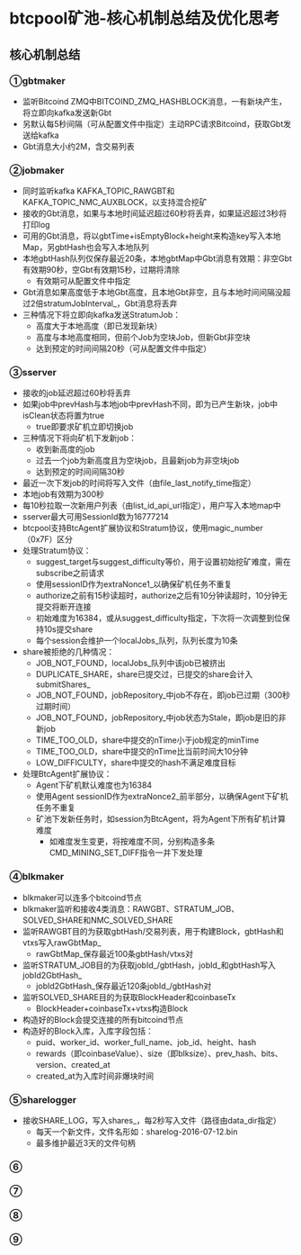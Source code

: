 # btcpool矿池-核心机制总结及优化思考

## 核心机制总结

### ①gbtmaker

* 监听Bitcoind ZMQ中BITCOIND_ZMQ_HASHBLOCK消息，一有新块产生，将立即向kafka发送新Gbt
* 另默认每5秒间隔（可从配置文件中指定）主动RPC请求Bitcoind，获取Gbt发送给kafka
* Gbt消息大小约2M，含交易列表

### ②jobmaker

* 同时监听kafka KAFKA_TOPIC_RAWGBT和KAFKA_TOPIC_NMC_AUXBLOCK，以支持混合挖矿
* 接收的Gbt消息，如果与本地时间延迟超过60秒将丢弃，如果延迟超过3秒将打印log
* 可用的Gbt消息，将以gbtTime+isEmptyBlock+height来构造key写入本地Map，另gbtHash也会写入本地队列
* 本地gbtHash队列仅保存最近20条，本地gbtMap中Gbt消息有效期：非空Gbt有效期90秒，空Gbt有效期15秒，过期将清除
	* 有效期可从配置文件中指定
* Gbt消息如果高度低于本地Gbt高度，且本地Gbt非空，且与本地时间间隔没超过2倍stratumJobInterval_，Gbt消息将丢弃
* 三种情况下将立即向kafka发送StratumJob：
	* 高度大于本地高度（即已发现新块）
	* 高度与本地高度相同，但前个Job为空块Job，但新Gbt非空块
	* 达到预定的时间间隔20秒（可从配置文件中指定）

### ③sserver

* 接收的job延迟超过60秒将丢弃
* 如果job中prevHash与本地job中prevHash不同，即为已产生新块，job中isClean状态将置为true
	* true即要求矿机立即切换job
* 三种情况下将向矿机下发新job：
	* 收到新高度的job
	* 过去一个job为新高度且为空块job，且最新job为非空块job
	* 达到预定的时间间隔30秒
* 最近一次下发job的时间将写入文件（由file_last_notify_time指定）
* 本地job有效期为300秒
* 每10秒拉取一次新用户列表（由list_id_api_url指定），用户写入本地map中
* sserver最大可用SessionId数为16777214
* btcpool支持BtcAgent扩展协议和Stratum协议，使用magic_number（0x7F）区分
* 处理Stratum协议：
	* suggest_target与suggest_difficulty等价，用于设置初始挖矿难度，需在subscribe之前请求
	* 使用sessionID作为extraNonce1_以确保矿机任务不重复
	* authorize之前有15秒读超时，authorize之后有10分钟读超时，10分钟无提交将断开连接
	* 初始难度为16384，或从suggest_difficulty指定，下次将一次调整到位保持10s提交share
	* 每个session会维护一个localJobs_队列，队列长度为10条
* share被拒绝的几种情况：
	* JOB_NOT_FOUND，localJobs_队列中该job已被挤出
	* DUPLICATE_SHARE，share已提交过，已提交的share会计入submitShares_
	* JOB_NOT_FOUND，jobRepository_中job不存在，即job已过期（300秒过期时间）
	* JOB_NOT_FOUND，jobRepository_中job状态为Stale，即job是旧的非新job
	* TIME_TOO_OLD，share中提交的nTime小于job规定的minTime
	* TIME_TOO_OLD，share中提交的nTime比当前时间大10分钟
	* LOW_DIFFICULTY，share中提交的hash不满足难度目标
* 处理BtcAgent扩展协议：
	* Agent下矿机默认难度也为16384
	* 使用Agent sessionID作为extraNonce2_前半部分，以确保Agent下矿机任务不重复
	* 矿池下发新任务时，如session为BtcAgent，将为Agent下所有矿机计算难度
		* 如难度发生变更，将按难度不同，分别构造多条CMD_MINING_SET_DIFF指令一并下发处理

### ④blkmaker

* blkmaker可以连多个bitcoind节点
* blkmaker监听和接收4类消息：RAWGBT、STRATUM_JOB、SOLVED_SHARE和NMC_SOLVED_SHARE
* 监听RAWGBT目的为获取gbtHash/交易列表，用于构建Block，gbtHash和vtxs写入rawGbtMap_
	* rawGbtMap_保存最近100条gbtHash/vtxs对
* 监听STRATUM_JOB目的为获取jobId_/gbtHash，jobId_和gbtHash写入jobId2GbtHash_
	* jobId2GbtHash_保存最近120条jobId_/gbtHash对
* 监听SOLVED_SHARE目的为获取BlockHeader和coinbaseTx
	* BlockHeader+coinbaseTx+vtxs构造Block
* 构造好的Block会提交连接的所有bitcoind节点
* 构造好的Block入库，入库字段包括：
	* puid、worker_id、worker_full_name、job_id、height、hash
	* rewards（即coinbaseValue）、size（即blksize）、prev_hash、bits、version、created_at
	* created_at为入库时间非爆块时间
	
### ⑤sharelogger

* 接收SHARE_LOG，写入shares_，每2秒写入文件（路径由data_dir指定）
	* 每天一个新文件，文件名形如：sharelog-2016-07-12.bin
	* 最多维护最近3天的文件句柄

### ⑥

### ⑦

### ⑧

### ⑨
